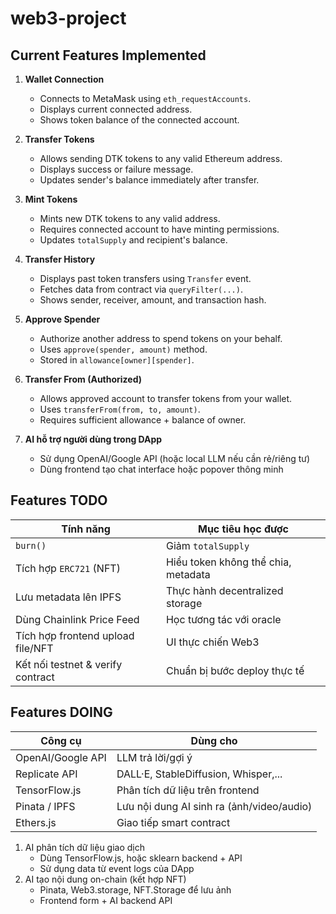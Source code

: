 # web3-project

## Current Features Implemented
1. **Wallet Connection**
   - Connects to MetaMask using `eth_requestAccounts`.
   - Displays current connected address.
   - Shows token balance of the connected account.

2. **Transfer Tokens**
   - Allows sending DTK tokens to any valid Ethereum address.
   - Displays success or failure message.
   - Updates sender's balance immediately after transfer.

3. **Mint Tokens**
   - Mints new DTK tokens to any valid address.
   - Requires connected account to have minting permissions.
   - Updates `totalSupply` and recipient's balance.

4. **Transfer History**
   - Displays past token transfers using `Transfer` event.
   - Fetches data from contract via `queryFilter(...)`.
   - Shows sender, receiver, amount, and transaction hash.

5. **Approve Spender**
   - Authorize another address to spend tokens on your behalf.
   - Uses `approve(spender, amount)` method.
   - Stored in `allowance[owner][spender]`.

6. **Transfer From (Authorized)**
   - Allows approved account to transfer tokens from your wallet.
   - Uses `transferFrom(from, to, amount)`.
   - Requires sufficient allowance + balance of owner.
7. **AI hỗ trợ người dùng trong DApp**
   - Sử dụng OpenAI/Google API (hoặc local LLM nếu cần rẻ/riêng tư)
   - Dùng frontend tạo chat interface hoặc popover thông minh
## Features TODO
| Tính năng                         | Mục tiêu học được                   |
| --------------------------------- | ----------------------------------- |
| `burn()`                          | Giảm `totalSupply`                  |
| Tích hợp `ERC721` (NFT)           | Hiểu token không thể chia, metadata |
| Lưu metadata lên IPFS             | Thực hành decentralized storage     |
| Dùng Chainlink Price Feed         | Học tương tác với oracle            |
| Tích hợp frontend upload file/NFT | UI thực chiến Web3                  |
| Kết nối testnet & verify contract | Chuẩn bị bước deploy thực tế        |

## Features DOING
| Công cụ        | Dùng cho                                  |
| -------------- | ----------------------------------------- |
| OpenAI/Google API     | LLM trả lời/gợi ý                         |
| Replicate API  | DALL·E, StableDiffusion, Whisper,...      |
| TensorFlow\.js | Phân tích dữ liệu trên frontend           |
| Pinata / IPFS  | Lưu nội dung AI sinh ra (ảnh/video/audio) |
| Ethers.js      | Giao tiếp smart contract                  |

1. AI phân tích dữ liệu giao dịch
   - Dùng TensorFlow.js, hoặc sklearn backend + API
   - Sử dụng data từ event logs của DApp
2. AI tạo nội dung on-chain (kết hợp NFT)
   - Pinata, Web3.storage, NFT.Storage để lưu ảnh
   - Frontend form + AI backend API
  
     
